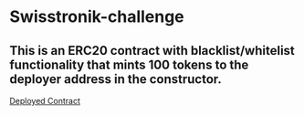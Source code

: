 # Swisstronik-challenge

## This is an ERC20 contract with blacklist/whitelist functionality that mints 100 tokens to the deployer address in the constructor.

[Deployed Contract](https://sepolia.etherscan.io/address/0xacAFb9f05Ac92D77564c15085b009c5284424B98#code)
